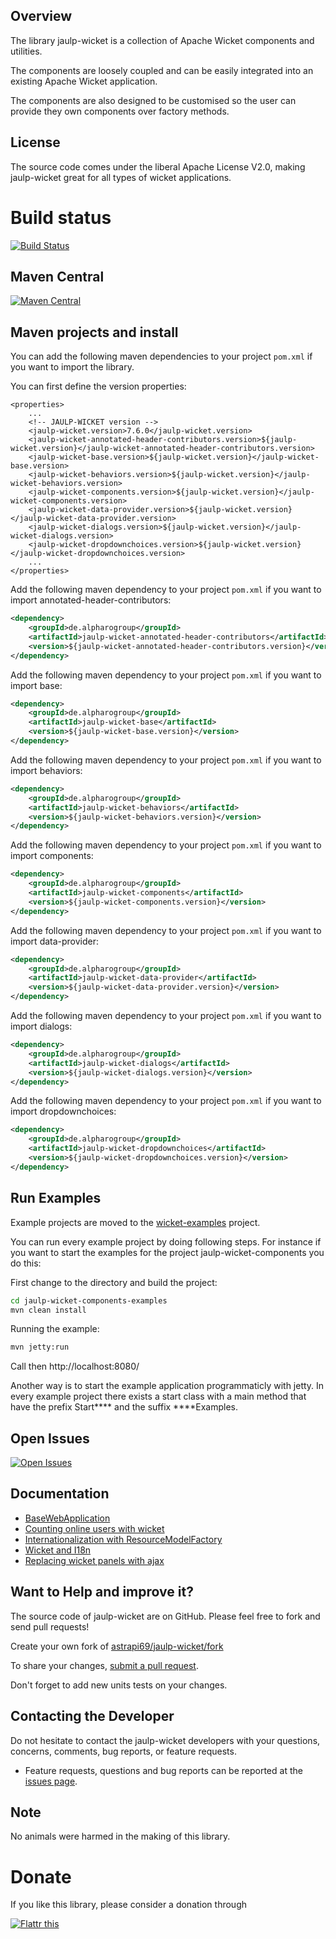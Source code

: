 ## Overview

The library jaulp-wicket is a collection of Apache Wicket components and utilities. 

The components are loosely coupled and can be easily integrated into an existing Apache Wicket application.

The components are also designed to be customised so the user can provide they own components over factory methods.

## License

The source code comes under the liberal Apache License V2.0, making jaulp-wicket great for all types of wicket applications.

# Build status

[![Build Status](https://travis-ci.org/astrapi69/jaulp-wicket.svg?branch=master)](https://travis-ci.org/astrapi69/jaulp-wicket)

## Maven Central

[![Maven Central](https://maven-badges.herokuapp.com/maven-central/de.alpharogroup/jaulp-wicket/badge.svg)](https://maven-badges.herokuapp.com/maven-central/de.alpharogroup/jaulp-wicket)

## Maven projects and install

You can add the following maven dependencies to your project `pom.xml` if you want to import the library. 

You can first define the version properties:

```
<properties>
	...
	<!-- JAULP-WICKET version -->
	<jaulp-wicket.version>7.6.0</jaulp-wicket.version>
	<jaulp-wicket-annotated-header-contributors.version>${jaulp-wicket.version}</jaulp-wicket-annotated-header-contributors.version>
	<jaulp-wicket-base.version>${jaulp-wicket.version}</jaulp-wicket-base.version>
	<jaulp-wicket-behaviors.version>${jaulp-wicket.version}</jaulp-wicket-behaviors.version>
	<jaulp-wicket-components.version>${jaulp-wicket.version}</jaulp-wicket-components.version>
	<jaulp-wicket-data-provider.version>${jaulp-wicket.version}</jaulp-wicket-data-provider.version>
	<jaulp-wicket-dialogs.version>${jaulp-wicket.version}</jaulp-wicket-dialogs.version>
	<jaulp-wicket-dropdownchoices.version>${jaulp-wicket.version}</jaulp-wicket-dropdownchoices.version>
	...
</properties>
```

Add the following maven dependency to your project `pom.xml` if you want to import annotated-header-contributors:

```xml
<dependency>
	<groupId>de.alpharogroup</groupId>
	<artifactId>jaulp-wicket-annotated-header-contributors</artifactId>
	<version>${jaulp-wicket-annotated-header-contributors.version}</version>
</dependency>
```

Add the following maven dependency to your project `pom.xml` if you want to import base:

```xml
<dependency>
	<groupId>de.alpharogroup</groupId>
	<artifactId>jaulp-wicket-base</artifactId>
	<version>${jaulp-wicket-base.version}</version>
</dependency>
```

Add the following maven dependency to your project `pom.xml` if you want to import behaviors:

```xml
<dependency>
	<groupId>de.alpharogroup</groupId>
	<artifactId>jaulp-wicket-behaviors</artifactId>
	<version>${jaulp-wicket-behaviors.version}</version>
</dependency>
```

Add the following maven dependency to your project `pom.xml` if you want to import components:

```xml
<dependency>
	<groupId>de.alpharogroup</groupId>
	<artifactId>jaulp-wicket-components</artifactId>
	<version>${jaulp-wicket-components.version}</version>
</dependency>
```

Add the following maven dependency to your project `pom.xml` if you want to import data-provider:

```xml
<dependency>
	<groupId>de.alpharogroup</groupId>
	<artifactId>jaulp-wicket-data-provider</artifactId>
	<version>${jaulp-wicket-data-provider.version}</version>
</dependency>
```

Add the following maven dependency to your project `pom.xml` if you want to import dialogs:

```xml
<dependency>
	<groupId>de.alpharogroup</groupId>
	<artifactId>jaulp-wicket-dialogs</artifactId>
	<version>${jaulp-wicket-dialogs.version}</version>
</dependency>
```

Add the following maven dependency to your project `pom.xml` if you want to import dropdownchoices:

```xml
<dependency>
	<groupId>de.alpharogroup</groupId>
	<artifactId>jaulp-wicket-dropdownchoices</artifactId>
	<version>${jaulp-wicket-dropdownchoices.version}</version>
</dependency>
```
## Run Examples 

Example projects are moved to the [wicket-examples](https://github.com/astrapi69/wicket-examples) project.

You can run every example project by doing following steps. For instance if you want to start the examples for the project jaulp-wicket-components you do this:

First change to the directory and build the project:
```bash
cd jaulp-wicket-components-examples
mvn clean install
```
Running the example:
```bash
mvn jetty:run
```
Call then http://localhost:8080/

Another way is to start the example application programmaticly with jetty. In every example project there exists a start class with a main method that have the prefix Start**** and the suffix ****Examples. 
 
## Open Issues
[![Open Issues](https://img.shields.io/github/issues/astrapi69/jaulp-wicket.svg?style=flat)](https://github.com/astrapi69/jaulp-wicket/issues) 

## Documentation

  * [BaseWebApplication][BaseWebApplication]
  * [Counting online users with wicket][Counting online users with wicket]
  * [Internationalization with ResourceModelFactory][Internationalization with ResourceModelFactory]
  * [Wicket and I18n][Wicket and I18n]
  * [Replacing wicket panels with ajax][Replacing wicket panels with ajax]
  
  [Replacing wicket panels with ajax]: https://github.com/astrapi69/jaulp-wicket/wiki/Replacing-wicket-panels-with-ajax "Replacing wicket panels with ajax"
  [Wicket and I18n]: https://github.com/astrapi69/jaulp-wicket/wiki/Wicket-and-I18n "Wicket and I18n"  
  [Internationalization with ResourceModelFactory]: https://github.com/astrapi69/jaulp-wicket/wiki/Internationalization-with-StringResourceModel-and-ResourceModelFactory "Internationalization with ResourceModelFactory"
  [Counting online users with wicket]: https://github.com/astrapi69/jaulp-wicket/wiki/Counting-online-users-with-wicket "Counting online users with wicket"
   [BaseWebApplication]: https://github.com/astrapi69/jaulp-wicket/wiki/Extending-from-BaseWebApplication "Extending from BaseWebApplication"

## Want to Help and improve it? ###

The source code of jaulp-wicket are on GitHub. Please feel free to fork and send pull requests!

Create your own fork of [astrapi69/jaulp-wicket/fork](https://github.com/astrapi69/jaulp-wicket/fork)

To share your changes, [submit a pull request](https://github.com/astrapi69/jaulp-wicket/pull/new/master).

Don't forget to add new units tests on your changes.

## Contacting the Developer

Do not hesitate to contact the jaulp-wicket developers with your questions, concerns, comments, bug reports, or feature requests.

- Feature requests, questions and bug reports can be reported at the [issues page](https://github.com/astrapi69/jaulp-wicket/issues).

## Note

No animals were harmed in the making of this library.

# Donate

If you like this library, please consider a donation through

<a href="http://flattr.com/thing/4067687/astrapi69jaulp-wicket-on-GitHub" target="_blank"><img src="http://api.flattr.com/button/flattr-badge-large.png" alt="Flattr this" title="Flattr this" border="0" /></a>

